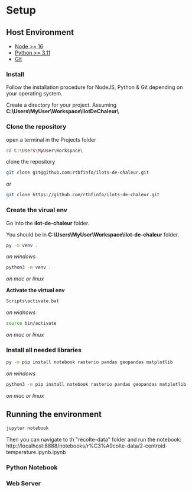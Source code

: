 # Setup

## Host Environment

* [Node >= 16](https://nodejs.org/en)
* [Python >= 3.11](https://www.python.org/downloads/)
* [Git](https://gitforwindows.org/)

### Install

Follow the installation procedure for NodeJS, Python & Git depending on your operating system.

Create a directory for your project. Assuming **C:\Users\MyUser\Workspace\IlotDeChaleur\\**

### Clone the repository

open a terminal in the Projects folder

```bash
cd C:\Users\MyUser\Workspace\
```

clone the repository

```bash
git clone git@github.com:rtbfinfo/ilots-de-chaleur.git
```

or 

```bash
git clone https://github.com/rtbfinfo/ilots-de-chaleur.git
```
### Create the virual env

Go into the **ilot-de-chaleur** folder.

You should be in **C:\Users\MyUser\Workspace\ilot-de-chaleur** folder.


```bash
py -m venv .
```
*on windows*

```bash
python3 -m venv .
```
*on mac or linux*

**Activate the virtual env**

```bash
Scripts\activate.bat
```
*on widnows*

```bash
source bin/activate
```
*on mac or linux*

### Install all needed libraries

```bash
py -m pip install notebook rasterio pandas geopandas matplotlib
```
*on windows*

```bash
python3 -m pip install notebook rasterio pandas geopandas matplotlib
```
*on mac or linux*

## Running the environment

```bash
jupyter notebook
```

Then you can navigate to th "récolte-data" folder and run the notebook: http://localhost:8888/notebooks/r%C3%A9colte-data/2-centroid-temperature.ipynb.ipynb

### Python Notebook

### Web Server

